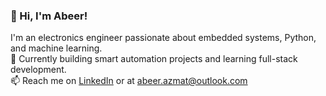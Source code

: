 ### 👋 Hi, I'm Abeer!
I'm an electronics engineer passionate about embedded systems, Python, and machine learning.  
🔧 Currently building smart automation projects and learning full-stack development.  
📫 Reach me on [LinkedIn](www.linkedin.com/in/abeer-azmat) or at abeer.azmat@outlook.com
